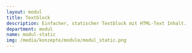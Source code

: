 ```yaml
---
layout: modul
title: Textblock
description: Einfacher, statischer Textblock mit HTML-Text Inhalt.
department: modul
name: modul-static
img: /media/konzepte/module/modul_static.png
---
```


